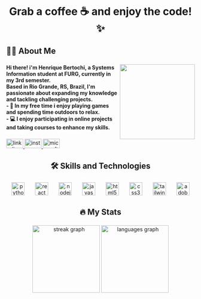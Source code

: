 <h1 align="center">Grab a coffee ☕ and enjoy the code!✨</h1>

###

<h2 align="left">👩‍💻  About Me</h2>

###

<img align="right" height="200" src="https://github.com/user-attachments/assets/fe294f5c-81bf-4a80-9a5d-339fe1871356"  />

###

<h4 align="left">Hi there! i'm Henrique Bertochi, a Systems Information student at FURG, currently in my 3rd semester.<br>Based in Rio Grande, RS, Brazil, I'm passionate about expanding my knowledge and tackling challenging projects.<br>- 🌳 In my free time i enjoy playing games and spending time outdoors to relax.<br>- 💻 I enjoy participating in online projects and taking courses to enhance my skills.</h4>

###

<div align="left">
  <a href="https://www.linkedin.com/in/henrique-bertochi-grigol-6270b327a/" target="_blank">
    <img src="https://raw.githubusercontent.com/maurodesouza/profile-readme-generator/master/src/assets/icons/social/linkedin/default.svg" width="45" height="25" alt="linkedin logo"  />
  </a>
  <a href="https://www.instagram.com/_henriquebg/" target="_blank">
    <img src="https://raw.githubusercontent.com/maurodesouza/profile-readme-generator/master/src/assets/icons/social/instagram/default.svg" width="45" height="25" alt="instagram logo"  />
  </a>
  <a href="mailto:henriquebg.bg@outlook.com">
    <img src="https://upload.wikimedia.org/wikipedia/commons/thumb/9/94/Microsoft_Office_Outlook_%282013%E2%80%932019%29.svg/2048px-Microsoft_Office_Outlook_%282013%E2%80%932019%29.svg.png" alt="microsoft-outlook logo" width="45" height="25" target="_blank">
  </a>
</div>

###

<h2 align="center">🛠 Skills and Technologies</h2>

###

<div align="center">
  <img src="https://skillicons.dev/icons?i=py" height="35" alt="python logo"  />
  <img width="20" />
  <img src="https://skillicons.dev/icons?i=react" height="35" alt="react logo"  />
  <img width="20" />
  <img src="https://skillicons.dev/icons?i=nodejs" height="35" alt="nodejs logo"  />
  <img width="20" />
  <img src="https://skillicons.dev/icons?i=js" height="35" alt="javascript logo"  />
  <img width="20" />
  <img src="https://cdn.jsdelivr.net/gh/devicons/devicon/icons/html5/html5-original.svg" height="35" alt="html5 logo"  />
  <img width="20" />
  <img src="https://skillicons.dev/icons?i=css" height="35" alt="css3 logo"  />
  <img width="20" />
  <img src="https://skillicons.dev/icons?i=tailwind" height="35" alt="tailwindcss logo"  />
  <img width="20" />
  <img src="https://skillicons.dev/icons?i=ps" height="35" alt="adobephotoshop logo"  />
</div>

###

<h2 align="center">🔥 My Stats</h2>

###

<div align="center">
  <img src="https://streak-stats.demolab.com?user=henriquebertochi&locale=en&mode=daily&theme=dark&hide_border=false&border_radius=5&order=3" height="180" alt="streak graph"  />
  <img src="https://github-readme-stats.vercel.app/api/top-langs?username=henriquebertochi&locale=en&hide_title=false&layout=compact&card_width=320&langs_count=6&theme=dark&hide_border=false&order=2" height="180" alt="languages graph"  />
</div>

###
